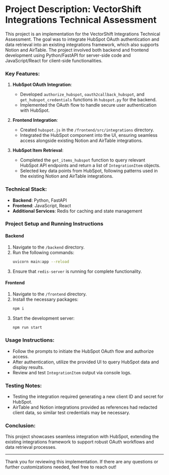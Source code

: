 # Project Description: VectorShift Integrations Technical Assessment

This project is an implementation for the VectorShift Integrations Technical Assessment. The goal was to integrate HubSpot OAuth authentication and data retrieval into an existing integrations framework, which also supports Notion and AirTable. The project involved both backend and frontend development using Python/FastAPI for server-side code and JavaScript/React for client-side functionalities.

### Key Features:
1. **HubSpot OAuth Integration**:
   - Developed `authorize_hubspot`, `oauth2callback_hubspot`, and `get_hubspot_credentials` functions in `hubspot.py` for the backend.
   - Implemented the OAuth flow to handle secure user authentication with HubSpot.

2. **Frontend Integration**:
   - Created `hubspot.js` in the `/frontend/src/integrations` directory.
   - Integrated the HubSpot component into the UI, ensuring seamless access alongside existing Notion and AirTable integrations.

3. **HubSpot Item Retrieval**:
   - Completed the `get_items_hubspot` function to query relevant HubSpot API endpoints and return a list of `IntegrationItem` objects.
   - Selected key data points from HubSpot, following patterns used in the existing Notion and AirTable integrations.

### Technical Stack:
- **Backend**: Python, FastAPI
- **Frontend**: JavaScript, React
- **Additional Services**: Redis for caching and state management

### Project Setup and Running Instructions

#### Backend
1. Navigate to the `/backend` directory.
2. Run the following commands:
   ```bash
   uvicorn main:app --reload
   ```
3. Ensure that `redis-server` is running for complete functionality.

#### Frontend
1. Navigate to the `/frontend` directory.
2. Install the necessary packages:
   ```bash
   npm i
   ```
3. Start the development server:
   ```bash
   npm run start
   ```

### Usage Instructions:
- Follow the prompts to initiate the HubSpot OAuth flow and authorize access.
- After authentication, utilize the provided UI to query HubSpot data and display results.
- Review and test `IntegrationItem` output via console logs.

### Testing Notes:
- Testing the integration required generating a new client ID and secret for HubSpot.
- AirTable and Notion integrations provided as references had redacted client data, so similar test credentials may be necessary.

### Conclusion:
This project showcases seamless integration with HubSpot, extending the existing integrations framework to support robust OAuth workflows and data retrieval processes.

---
Thank you for reviewing this implementation. If there are any questions or further customizations needed, feel free to reach out!

